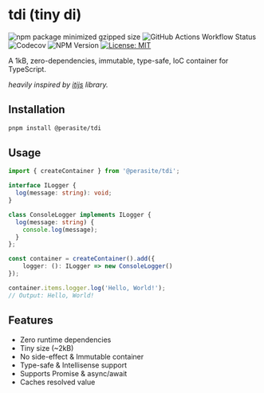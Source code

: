 # tdi (tiny di)
![npm package minimized gzipped size](https://img.shields.io/bundlejs/size/%40perasite%2Ftdi)
![GitHub Actions Workflow Status](https://img.shields.io/github/actions/workflow/status/perasite/tdi/test.yml)
![Codecov](https://img.shields.io/codecov/c/github/PeraSite/tdi)
![NPM Version](https://img.shields.io/npm/v/%40perasite%2Ftdi)
[![License: MIT](https://img.shields.io/badge/License-MIT-yellow.svg)](https://opensource.org/licenses/MIT)

A 1kB, zero-dependencies, immutable, type-safe, IoC container for TypeScript.

*heavily inspired by [itijs](https://itijs.org/) library.*

## Installation
```bash
pnpm install @perasite/tdi
```

## Usage
```typescript
import { createContainer } from '@perasite/tdi';

interface ILogger {
  log(message: string): void;
}

class ConsoleLogger implements ILogger {
  log(message: string) {
	console.log(message);
  }
};

const container = createContainer().add({
	logger: (): ILogger => new ConsoleLogger()
});

container.items.logger.log('Hello, World!');
// Output: Hello, World!
```

## Features
- Zero runtime dependencies
- Tiny size (~2kB)
- No side-effect & Immutable container
- Type-safe & Intellisense support
- Supports Promise & async/await
- Caches resolved value
